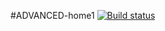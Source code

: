 #ADVANCED-home1
[![Build status](https://ci.appveyor.com/api/projects/status/ac99r9s9omdso5pi?svg=true)](https://ci.appveyor.com/project/SilverKir/advanced-home1)
